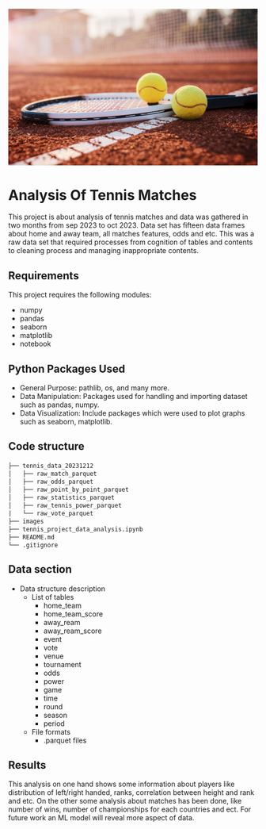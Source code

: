 ![My Image](images/tennis_img.jpg)
# Analysis Of Tennis Matches

This project is about analysis of tennis matches and data was gathered in two months from sep 2023 to oct 2023. Data set has fifteen data frames about home and away team, all matches features, odds and etc. This was a raw data set that required processes from cognition of tables and contents to cleaning process and managing inappropriate contents.

## Requirements

This project requires the following modules:
- numpy
- pandas
- seaborn
- matplotlib 
- notebook

## Python Packages Used

- General Purpose: pathlib, os, and many more.
- Data Manipulation: Packages used for handling and importing dataset such as pandas, numpy.
- Data Visualization: Include packages which were used to plot graphs such as seaborn, matplotlib.

## Code structure

```
├── tennis_data_20231212
│   ├── raw_match_parquet
│   ├── raw_odds_parquet
│   ├── raw_point_by_point_parquet
│   ├── raw_statistics_parquet
│   ├── raw_tennis_power_parquet
|   └── raw_vote_parquet
├── images
├── tennis_project_data_analysis.ipynb
├── README.md
└── .gitignore
```

## Data section

* Data structure description
    - List of tables
        - home_team
        - home_team_score
        - away_ream
        - away_ream_score
        - event
        - vote
        - venue
        - tournament
        - odds
        - power
        - game
        - time
        - round
        - season
        - period
    - File formats
        - .parquet files

## Results

This analysis on one hand shows some information about players like distribution of left/right handed, ranks, correlation between height and rank and etc. On the other some analysis about matches has been done, like number of wins, number of championships for each countries and ect. For future work an ML model will reveal more aspect of data.
